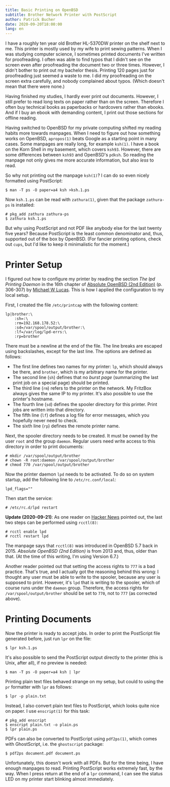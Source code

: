 ```yaml
---
title: Basic Printing on OpenBSD
subtitle: Brother Network Printer with PostScript 
author: Patrick Bucher
date: 2020-09-20T18:00:00
lang: en
---
```


I have a roughly ten year old Brother HL-5370DW printer on the shelf next to me.
This printer is mostly used by my wife to print sewing patterns. When I was
studying computer science, I sometimes printed documents I've written for
proofreading. I often was able to find typos that I didn't see on the screen
even after proofreading the document two or three times. However, I didn't
bother to print out my bachelor thesis. Printing 120 pages just for proofreading
just seemed a waste to me. I did my proofreading on the screen extra carefully,
and nobody complained about typos. (Which doesn't mean that there were none.)

Having finished my studies, I hardly ever print out documents. However, I still
prefer to read long texts on paper rather than on the screen. Therefore I often
buy technical books as paperbacks or hardcovers rather than ebooks. And if I buy
an ebook with demanding content, I print out those sections for offline reading.

Having switched to OpenBSD for my private computing shifted my reading habits
more towards manpages. When I need to figure out how something works on
OpenBSD, `apropos(1)` beats Google as a starting point in many cases. Some
manpages are really long, for example `ksh(1)`. I have a book on the Korn Shell
in my basement, which covers `ksh93`.  However, there are some differences
between `ksh93` and OpenBSD's `pdksh`. So reading the manpage not only gives me
more accurate information, but also _less_ to read.

So why not printing out the manpage `ksh(1)`? I can do so even nicely formatted
using PostScript:

    $ man -T ps -O paper=a4 ksh >ksh.1.ps

Now `ksh.1.ps` can be read with `zathura(1)`, given that the package
`zathura-ps` is installed:

    # pkg_add zathura zathura-ps
    $ zathura ksh.1.ps

But why using PostScript and not PDF like anybody else for the last twenty five
years? Because PostScript is the least common denominator and, thus, supported
out of the box by OpenBSD. (For fancier printing options, check out `cups`, but
I'd like to keep it minimalistic for the moment.)

# Printer Setup

I figured out how to configure my printer by reading the section _The lpd
Printing Daemon_ in the 16th chapter of [Absolute OpenBSD (2nd
Edition)](https://nostarch.com/obenbsd2e) (p. 306-307) by [Michael W
Lucas](https://mwl.io/). This is how I applied the configuration to my local
setup.

First, I created the file `/etc/printcap` with the following content:

    lp|brother:\
        :sh=:\
        :rm=192.168.178.52:\
        :sd=/var/spool/output/brother:\
        :lf=/var/log/lpd-errs:\
        :rp=brother

There must be a newline at the end of the file. The line breaks are escaped
using backslashes, except for the last line. The options are defined as follows:

- The first line defines two names for my printer: `lp`, which should always be
  there, and `brother`, which is my arbitrary name for the printer.
- The second line (`sh`) defines that no _burst page_ (summarizing the last
  print job on a special page) should be printed.
- The third line (`rm`) refers to the printer on the network. My FritzBox always
  gives the same IP to my printer. It's also possible to use the printer's
  hostname.
- The fourth line (`sd`) defines the spooler directory for this printer. Print
  jobs are written into that directory.
- The fifth line (`lf`) defines a log file for error messages, which you hopefully
  never need to check.
- The sixth line (`rp`) defines the remote printer name.

Next, the spooler directory needs to be created. It must be owned by the user
`root` and the group `daemon`. Regular users need write access to this directory
in order to print documents:

    # mkdir /var/spool/output/brother
    # chown -R root:daemon /var/spool/output/brother
    # chmod 770 /var/spool/output/brother

Now the printer daemon `lpd` needs to be activated. To do so on system startup,
add the following line to `/etc/rc.conf/local`:

    lpd_flags=""

Then start the service:

    # /etc/rc.d/lpd restart

**Update (2020-09-21)**: As one reader on
[Hacker News](https://news.ycombinator.com/item?id=24535357#24538879) pointed
out, the last two steps can be performed using `rcctl(8)`:

    # rcctl enable lpd
    # rcctl restart lpd

The manpage says that `rcctl(8)` was introduced in OpenBSD 5.7 back in 2015.
_Absolute OpenBSD (2nd Edition)_ is from 2013 and, thus, older than that. (At
the time of this writing, I'm using Version 6.7.)

Another reader pointed out that setting the access rights to `777` is a bad
practice. That's true, and I actually got the reasoning behind this wrong: I
thought any user must be able to write to the spooler, because any user is
supposed to print. However, it's `lpd` that is writing to the spooler, which of
course runs under the `daemon` group. Therefore, the access rights for
`/var/spool/output/brother` should be set to `770`, not to `777` (as corrected
above).

# Printing Documents

Now the printer is ready to accept jobs. In order to print the PostScript file
generated before, just run `lpr` on the file:

    $ lpr ksh.1.ps

It's also possible to send the PostScript output directly to the printer (this
is Unix, after all), if no preview is needed:

    $ man -T ps -O paper=a4 ksh | lpr

Printing plain text files behaved strange on my setup, but could to using the
`pr` formatter with `lpr` as follows:

    $ lpr -p plain.txt

Instead, I also convert plain text files to PostScript, which looks quite nice
on paper. I use `enscript(1)` for this task:

    # pkg_add enscript
    $ enscript plain.txt -o plain.ps
    $ lpr plain.ps

PDFs can also be converted to PostScript using `pdf2ps(1)`, which comes with
GhostScript, i.e. the `ghostscript` package:

    $ pdf2ps document.pdf document.ps

Unfortunately, this doesn't work with all PDFs. But for the time being, I have
enough manpages to read. Printing PostScript works extremely fast, by the way.
When I press return at the end of a `lpr` command, I can see the status LED on
my printer start blinking almost immediately.
